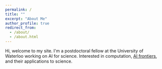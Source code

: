 ```yaml
---
permalink: /
title: ""
excerpt: "About Me"
author_profile: true
redirect_from: 
  - /about/
  - /about.html
---
```


Hi, welcome to my site. I'm a postdoctoral fellow at the University of Waterloo working on AI for science. Interested in computation, <a href="https://kevinbdsouza.github.io/posts/2024/09/perspectives-on-the-future-of-AI"><u>AI frontiers</u></a>, and their applications to science.    

